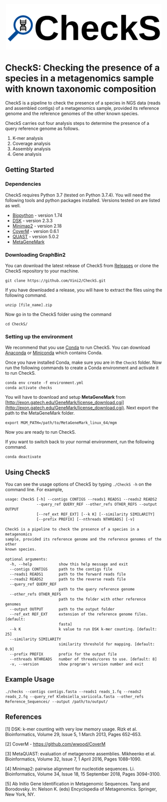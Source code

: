 <p align="center">
  <img src="CheckS_Logo.png" width="500" title="CheckS logo" alt="CheckS logo">
</p>

# CheckS: Checking the presence of a species in a metagenomics sample with known taxonomic composition

CheckS is a pipeline to check the presence of a species in NGS data (reads and assembled contigs) of a metagenomics sample, provided its reference genome and the reference genomes of the other known species. 

CheckS carries out four analysis steps to determine the presence of a query reference genome as follows.
1. K-mer analysis
2. Coverage analysis
3. Assembly analysis
4. Gene analysis
                                          
## Getting Started

### Dependencies
CheckS requires Python 3.7 (tested on Python 3.7.4). You will need the following tools and python packages installed. Versions tested on are listed as well.
* [Biopython](https://biopython.org/) - version 1.74
* [DSK](https://github.com/GATB/dsk) - version 2.3.3
* [Minimap2](https://github.com/lh3/minimap2) - version 2.18
* [CoverM](https://github.com/wwood/CoverM) - version 0.6.1
* [QUAST](http://bioinf.spbau.ru/quast) - version 5.0.2
* [MetaGeneMark](http://exon.gatech.edu/GeneMark/license_download.cgi)

### Downloading GraphBin2
You can download the latest release of CheckS from [Releases](https://github.com/Vini2/CheckS/releases) or clone the CheckS repository to your machine.

```
git clone https://github.com/Vini2/CheckS.git
```

If you have downloaded a release, you will have to extract the files using the following command.

```
unzip [file_name].zip
```

Now go in to the CheckS folder using the command

```
cd CheckS/
```

### Setting up the environment
We recommend that you use [Conda](https://docs.conda.io/en/latest/) to run CheckS. You can download [Anaconda](https://www.anaconda.com/distribution/) or [Miniconda](https://docs.conda.io/en/latest/miniconda.html) which contains Conda.

Once you have installed Conda, make sure you are in the `CheckS` folder. Now run the following commands to create a Conda environment and activate it to run CheckS.

```
conda env create -f environment.yml
conda activate checks
```

You will have to download and setup **MetaGeneMark** from [http://exon.gatech.edu/GeneMark/license_download.cgi](http://exon.gatech.edu/GeneMark/license_download.cgi). Next export the path to the MetaGeneMark folder.

```
export MGM_PATH=/path/to/MetaGeneMark_linux_64/mgm
```

Now you are ready to run CheckS.

If you want to switch back to your normal environment, run the following command.

```
conda deactivate
```

## Using CheckS
You can see the usage options of CheckS by typing `./CheckS -h` on the command line. For example,
```
usage: CheckS [-h] --contigs CONTIGS --reads1 READS1 --reads2 READS2
              --query_ref QUERY_REF --other_refs OTHER_REFS --output OUTPUT
              [--ref_ext REF_EXT] [--k K] [--similarity SIMILARITY]
              [--prefix PREFIX] [--nthreads NTHREADS] [-v]

CheckS is a pipeline to check the presence of a species in a metagenomics
sample, provided its reference genome and the reference genomes of the other
known species.

optional arguments:
  -h, --help            show this help message and exit
  --contigs CONTIGS     path to the contigs file
  --reads1 READS1       path to the forward reads file
  --reads2 READS2       path to the reverse reads file
  --query_ref QUERY_REF
                        path to the query reference genome
  --other_refs OTHER_REFS
                        path to the folder with other reference genomes
  --output OUTPUT       path to the output folder
  --ref_ext REF_EXT     extension of the reference genome files. [default:
                        fasta]
  --k K                 k value to run DSK k-mer counting. [default: 25]
  --similarity SIMILARITY
                        similarity threshold for mapping. [default: 0.9]
  --prefix PREFIX       prefix for the output file
  --nthreads NTHREADS   number of threads/cores to use. [default: 8]
  -v, --version         show program's version number and exit
```

## Example Usage

```
./checks --contigs contigs.fasta --reads1 reads_1.fq --reads2 reads_2.fq --query_ref Klebsiella_variicola.fasta --other_refs Reference_Sequences/ --output /path/to/output/
```

## References

[1] DSK: k-mer counting with very low memory usage. Rizk et al. Bioinformatics, Volume 29, Issue 5, 1 March 2013, Pages 652–653.

[2] CoverM - https://github.com/wwood/CoverM

[3] MetaQUAST: evaluation of metagenome assemblies. Mikheenko et al. Bioinformatics, Volume 32, Issue 7, 1 April 2016, Pages 1088–1090.

[4] Minimap2: pairwise alignment for nucleotide sequences. Li. Bioinformatics, Volume 34, Issue 18, 15 September 2018, Pages 3094–3100.

[5] Ab Initio Gene Identification in Metagenomic Sequences. Tang and Borodovsky. In: Nelson K. (eds) Encyclopedia of Metagenomics. Springer, New York, NY.
